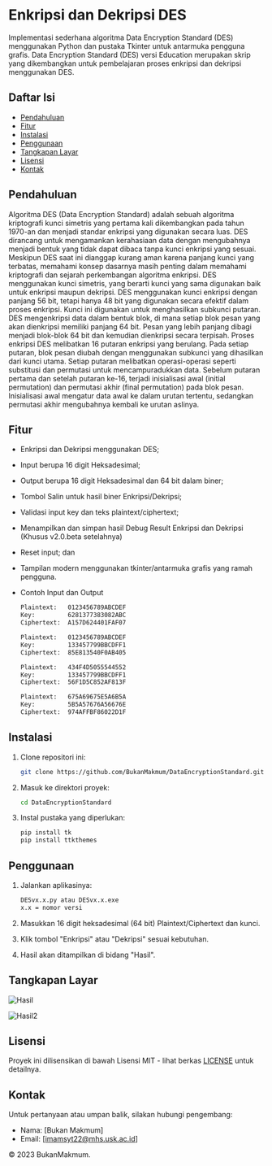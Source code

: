 # Enkripsi dan Dekripsi DES

Implementasi sederhana algoritma Data Encryption Standard (DES) menggunakan Python dan pustaka Tkinter untuk antarmuka pengguna grafis. Data Encryption Standard (DES) versi Education merupakan skrip yang dikembangkan untuk pembelajaran proses enkripsi dan dekripsi menggunakan DES.

## Daftar Isi

- [Pendahuluan](#pendahuluan)
- [Fitur](#fitur)
- [Instalasi](#instalasi)
- [Penggunaan](#penggunaan)
- [Tangkapan Layar](#tangkapan-layar)
- [Lisensi](#lisensi)
- [Kontak](#kontak)

## Pendahuluan

   Algoritma DES (Data Encryption Standard) adalah sebuah algoritma kriptografi kunci simetris yang pertama kali dikembangkan pada tahun 1970-an dan menjadi standar enkripsi yang digunakan secara luas. DES dirancang untuk mengamankan kerahasiaan data dengan mengubahnya menjadi bentuk yang tidak dapat dibaca tanpa kunci enkripsi yang sesuai. Meskipun DES saat ini dianggap kurang aman karena panjang kunci yang terbatas, memahami konsep dasarnya masih penting dalam memahami kriptografi dan sejarah perkembangan algoritma enkripsi.
   DES menggunakan kunci simetris, yang berarti kunci yang sama digunakan baik untuk enkripsi maupun dekripsi.  DES menggunakan kunci enkripsi dengan panjang 56 bit, tetapi hanya 48 bit yang digunakan secara efektif dalam proses enkripsi. Kunci ini digunakan untuk menghasilkan subkunci putaran. DES mengenkripsi data dalam bentuk blok, di mana setiap blok pesan yang akan dienkripsi memiliki panjang 64 bit. Pesan yang lebih panjang dibagi menjadi blok-blok 64 bit dan kemudian dienkripsi secara terpisah. Proses enkripsi DES melibatkan 16 putaran enkripsi yang berulang. Pada setiap putaran, blok pesan diubah dengan menggunakan subkunci yang dihasilkan dari kunci utama. Setiap putaran melibatkan operasi-operasi seperti substitusi dan permutasi untuk mencampuradukkan data. Sebelum putaran pertama dan setelah putaran ke-16, terjadi inisialisasi awal (initial permutation) dan permutasi akhir (final permutation) pada blok pesan. Inisialisasi awal mengatur data awal ke dalam urutan tertentu, sedangkan permutasi akhir mengubahnya kembali ke urutan aslinya.

## Fitur

- Enkripsi dan Dekripsi menggunakan DES;
- Input berupa 16 digit Heksadesimal;
- Output berupa 16 digit Heksadesimal dan 64 bit dalam biner;
- Tombol Salin untuk hasil biner Enkripsi/Dekripsi;
- Validasi input key dan teks plaintext/ciphertext;
- Menampilkan dan simpan hasil Debug Result Enkripsi dan Dekripsi (Khusus v2.0.beta setelahnya)
- Reset input; dan
- Tampilan modern menggunakan tkinter/antarmuka grafis yang ramah pengguna.
  
- Contoh Input dan Output
  ```bash
  Plaintext:   0123456789ABCDEF
  Key:         6281377383082ABC
  Ciphertext:  A157D624401FAF07

  Plaintext:   0123456789ABCDEF
  Key:         133457799BBCDFF1
  Ciphertext:  85E813540F0AB405

  Plaintext:   434F4D5055544552
  Key:         133457799BBCDFF1
  Ciphertext:  56F1D5C852AF813F

  Plaintext:   675A69675E5A6B5A
  Key:         5B5A57676A56676E
  Ciphertext:  974AFFBF86022D1F
   ```

## Instalasi

1. Clone repositori ini:

   ```bash
   git clone https://github.com/BukanMakmum/DataEncryptionStandard.git
   ```

2. Masuk ke direktori proyek:

   ```bash
   cd DataEncryptionStandard
   ```

3. Instal pustaka yang diperlukan:

   ```bash
   pip install tk
   pip install ttkthemes

   ```

## Penggunaan

1. Jalankan aplikasinya:

   ```bash
   DESvx.x.py atau DESvx.x.exe
   x.x = nomor versi
   ```

2. Masukkan 16 digit heksadesimal (64 bit) Plaintext/Ciphertext dan kunci.

3. Klik tombol "Enkripsi" atau "Dekripsi" sesuai kebutuhan.

4. Hasil akan ditampilkan di bidang "Hasil".

## Tangkapan Layar

![Hasil](https://github.com/BukanMakmum/DataEncryptionStandard/assets/32379649/aaf51557-e931-4e81-90d3-0f5aacf82b9f)

![Hasil2](https://github.com/BukanMakmum/DataEncryptionStandard/assets/32379649/620458fc-9694-4375-bcf1-ed0709e811ac)


## Lisensi

Proyek ini dilisensikan di bawah Lisensi MIT - lihat berkas [LICENSE](LICENSE) untuk detailnya.

## Kontak

Untuk pertanyaan atau umpan balik, silakan hubungi pengembang:
- Nama: [Bukan Makmum]
- Email: [imamsyt22@mhs.usk.ac.id]

© 2023 BukanMakmum.
